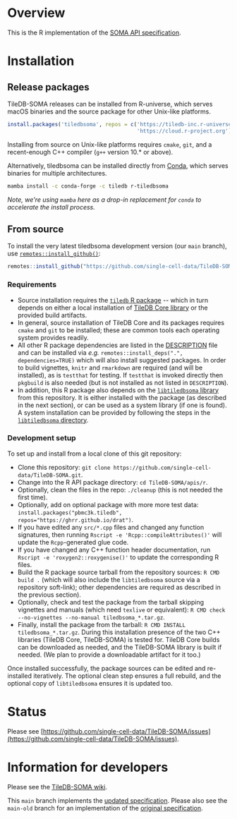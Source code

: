 # Overview

This is the R implementation of the [SOMA API specification](https://github.com/single-cell-data/SOMA/blob/main/abstract_specification.md).

# Installation

## Release packages

TileDB-SOMA releases can be installed from R-universe, which serves macOS binaries and the source
package for other Unix-like platforms.

```r
install.packages('tiledbsoma', repos = c('https://tiledb-inc.r-universe.dev',
                                         'https://cloud.r-project.org'))
```

Installing from source on Unix-like platforms requires `cmake`, `git`, and a recent-enough C++ compiler (`g++` version 10.* or above).

Alternatively, tiledbsoma can be installed directly from [Conda](https://anaconda.org/tiledb/r-tiledbsoma), which serves binaries for multiple architectures.

```bash
mamba install -c conda-forge -c tiledb r-tiledbsoma
```

*Note, we're using `mamba` here as a drop-in replacement for `conda` to accelerate the install process.*

## From source

To install the very latest tiledbsoma development version (our `main` branch), use [`remotes::install_github()`](https://cran.r-project.org/package=remotes/readme/README.html):

```r
remotes::install_github("https://github.com/single-cell-data/TileDB-SOMA", subdir = "apis/r")
```

### Requirements

* Source installation requires the [`tiledb` R package](https://github.com/TileDB-Inc/TileDB-R) -- which in turn depends on either a local installation of [TileDB Core library](https://github.com/TileDB-Inc/TileDB) or the provided build artifacts.
* In general, source installation of TileDB Core and its packages requires `cmake` and `git` to be installed; these are common tools each operating system provides readily.
* All other R package dependencies are listed in the [DESCRIPTION](https://github.com/single-cell-data/TileDB-SOMA/blob/main/apis/r/DESCRIPTION) file and can be installed via _e.g._
  `remotes::install_deps(".", dependencies=TRUE)` which will also install suggested packages. In order to build vignettes, `knitr` and `rmarkdown` are required (and will be installed), as is `testthat` for testing. If `testthat` is invoked directly then `pkgbuild` is also needed (but is not installed as not listed in `DESCRIPTION`).
* In addition, this R package also depends on the [`libtiledbsoma` library](https://github.com/single-cell-data/TileDB-SOMA/tree/main/libtiledbsoma) from this repository. It is either installed with the package (as described in the next section), or can be used as a system library (if one is found). A system installation can be provided by following the steps in the [`libtiledbsoma` directory](https://github.com/single-cell-data/TileDB-SOMA/tree/main/libtiledbsoma).


### Development setup

To set up and install from a local clone of this git repository:

* Clone this repository: `git clone https://github.com/single-cell-data/TileDB-SOMA.git`.
* Change into the R API package directory: `cd TileDB-SOMA/apis/r`.
* Optionally, clean the files in the repo: `./cleanup` (this is not needed the first time).
* Optionally, add on optional package with more more test data: `install.packages("pbmc3k.tiledb",  repos="https://ghrr.github.io/drat")`.
* If you have edited any `src/*.cpp` files and changed any function signatures, then running `Rscript -e 'Rcpp::compileAttributes()'` will update the `Rcpp`-generated glue code.
* If you have changed any C++ function header documentation, run `Rscript -e 'roxygen2::roxygenise()'` to update the corresponding R files.
* Build the R package source tarball from the repository sources: `R CMD build .` (which will also include the `libtiledbsoma` source via a repository soft-link); other dependencies are required as described in the previous section).
* Optionally, check and test the package from the tarball skipping vignettes and manuals (which need `texlive` or equivalent): `R CMD check --no-vignettes --no-manual tiledbsoma_*.tar.gz`.
* Finally, install the package from the tarball: `R CMD INSTALL tiledbsoma_*.tar.gz`.  During this installation presence of the two C++ libraries (TileDB Core, TileDB-SOMA) is tested for. TileDB Core builds can be downloaded as needed, and the TileDB-SOMA library is built if needed. (We plan to provide a downloadable artifact for it too.)

Once installed successfully, the package sources can be edited and re-installed iteratively.
The optional clean step ensures a full rebuild, and the optional copy of `libtiledbsoma` ensures it is updated too.

# Status

Please see [https://github.com/single-cell-data/TileDB-SOMA/issues](https://github.com/single-cell-data/TileDB-SOMA/issues).

# Information for developers

Please see the [TileDB-SOMA wiki](https://github.com/single-cell-data/TileDB-SOMA/wiki).

This `main` branch implements the [updated specification](https://github.com/single-cell-data/SOMA/blob/main/abstract_specification.md). Please also see the `main-old` branch for an implementation of the [original specification](https://github.com/single-cell-data/TileDB-SOMA/blob/main-old/spec/specification.md).

